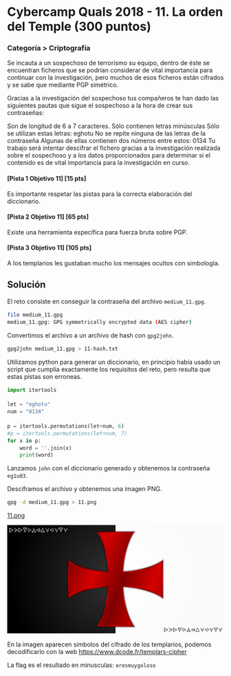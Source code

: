 # Cybercamp Quals 2018 - 11. La orden del Temple (300 puntos)
### Categoría > Criptografía


Se incauta a un sospechoso de terrorismo su equipo, dentro de éste se encuentran ficheros que se podrían considerar de vital importancia para continuar con la investigación, pero muchos de esos ficheros están cifrados y se sabe que mediante PGP simétrico.

Gracias a la investigación del sospechoso tus compañeros te han dado las siguientes pautas que sigue el sospechoso a la hora de crear sus contraseñas:

Son de longitud de 6 a 7 caracteres.
Sólo contienen letras minúsculas
Sólo se utilizan estas letras: eghotu
No se repite ninguna de las letras de la contraseña
Algunas de ellas contienen dos números entre estos: 0134
Tu trabajo será intentar descifrar el fichero gracias a la investigación realizada sobre el sospechoso y a los datos proporcionados para determinar si el contenido es de vital importancia para la investigación en curso.

#### [Pista 1 Objetivo 11] [15 pts]
Es importante respetar las pistas para la correcta elaboración del diccionario.

#### [Pista 2 Objetivo 11] [65 pts]
Existe una herramienta específica para fuerza bruta sobre PGP.

#### [Pista 3 Objetivo 11] [105 pts]
A los templarios les gustaban mucho los mensajes ocultos con simbología.


## Solución

El reto consiste en conseguir la contraseña del archivo `medium_11.gpg`.

```bash
file medium_11.gpg
medium_11.gpg: GPG symmetrically encrypted data (AES cipher)
```

Convertimos el archivo a un archivo de hash con `gpg2john`.

```bash
gpg2john medium_11.gpg > 11-hash.txt
```

Utilizamos python para generar un diccionario, en principio había usado un script que cumplia exactamente los requisitos del reto, pero resulta que estas pistas son erroneas.

```python
import itertools

let = "eghotu"
num = "0134"

p = itertools.permutations(let+num, 6)
#p = itertools.permutations(let+num, 7)
for x in p:
    word = ''.join(x)
    print(word)
```

Lanzamos `john` con el diccionario generado y obtenemos la contraseña `eg1u03`.

Desciframos el archivo y obtenemos una imagen PNG.

```bash
gpg -d medium_11.gpg > 11.png
```

[11.png](11.png)

![](11.png)

En la imagen aparecen simbolos del cifrado de los templarios, podemos decodificarlo con la web https://www.dcode.fr/templars-cipher

La flag es el resultado en minusculas: `eresmuygoloso`

